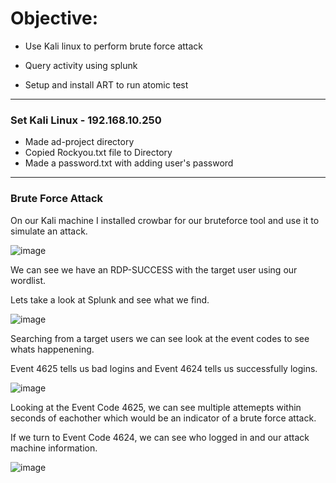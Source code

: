 
# Objective:
- Use Kali linux to perform brute force attack

- Query activity using splunk

- Setup and install ART to run atomic test

--- 

### Set Kali Linux - 192.168.10.250
- Made ad-project directory
- Copied Rockyou.txt file to Directory
- Made a password.txt with adding user's password

--- 
### Brute Force Attack
On our Kali machine I installed crowbar for our bruteforce tool and use it to simulate an attack.

![image](https://github.com/user-attachments/assets/179dddb7-7831-4f13-bcb7-1d43ddce618f)

We can see we have an RDP-SUCCESS with the target user using our wordlist.

Lets take a look at Splunk and see what we find.

![image](https://github.com/user-attachments/assets/d6341f9d-9ab3-4a23-bd06-873be56ffa2e)

Searching from a target users we can see look at the event codes to see whats happenening.

Event 4625 tells us bad logins and Event 4624 tells us successfully logins.

![image](https://github.com/user-attachments/assets/08b94cbc-fbb5-48a4-b0e4-830598d3df55)

Looking at the Event Code 4625, we can see multiple attemepts within seconds of eachother which would be an indicator of a brute force attack.

If we turn to Event Code 4624, we can see who logged in and our attack machine information.

![image](https://github.com/user-attachments/assets/7c95d0cb-d3c0-4dbe-baa4-8073abd52512)

